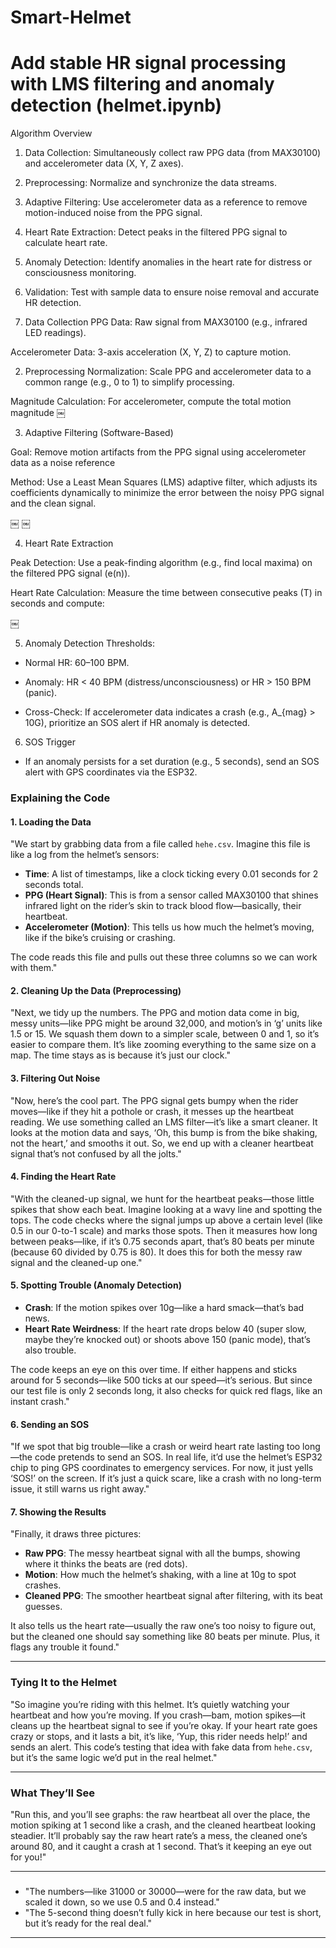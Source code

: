 # Smart-Helmet

# Add stable HR signal processing with LMS filtering and anomaly detection (helmet.ipynb)

Algorithm Overview

1. Data Collection: Simultaneously collect raw PPG data (from MAX30100) and accelerometer data (X, Y, Z axes).
2. Preprocessing: Normalize and synchronize the data streams.
3. Adaptive Filtering: Use accelerometer data as a reference to remove motion-induced noise from the PPG signal.
4. Heart Rate Extraction: Detect peaks in the filtered PPG signal to calculate heart rate.
5. Anomaly Detection: Identify anomalies in the heart rate for distress or consciousness monitoring.
6. Validation: Test with sample data to ensure noise removal and accurate HR detection.




1. Data Collection
PPG Data: Raw signal from MAX30100 (e.g., infrared LED readings).

Accelerometer Data: 3-axis acceleration (X, Y, Z) to capture motion.


2. Preprocessing
Normalization: Scale PPG and accelerometer data to a common range (e.g., 0 to 1) to simplify processing.

Magnitude Calculation: For accelerometer, compute the total motion magnitude
￼



3. Adaptive Filtering (Software-Based)

Goal: Remove motion artifacts from the PPG signal using accelerometer data as a noise reference

Method: Use a Least Mean Squares (LMS) adaptive filter, which adjusts its coefficients dynamically to minimize the error between the noisy PPG signal and the clean signal.

￼
￼


4. Heart Rate Extraction

Peak Detection: Use a peak-finding algorithm (e.g., find local maxima) on the filtered PPG signal (e(n)).

Heart Rate Calculation: Measure the time between consecutive peaks (T) in seconds and compute:

￼



5. Anomaly Detection
Thresholds:
* Normal HR: 60–100 BPM.
* Anomaly: HR < 40 BPM (distress/unconsciousness) or HR > 150 BPM (panic).


* Cross-Check: If accelerometer data indicates a crash (e.g., A_{mag} > 10G), prioritize an SOS alert if HR anomaly is detected.



6. SOS Trigger

* If an anomaly persists for a set duration (e.g., 5 seconds), send an SOS alert with GPS coordinates via the ESP32.




### Explaining the Code 


#### 1. Loading the Data
"We start by grabbing data from a file called `hehe.csv`. Imagine this file is like a log from the helmet’s sensors:
- **Time**: A list of timestamps, like a clock ticking every 0.01 seconds for 2 seconds total.
- **PPG (Heart Signal)**: This is from a sensor called MAX30100 that shines infrared light on the rider’s skin to track blood flow—basically, their heartbeat.
- **Accelerometer (Motion)**: This tells us how much the helmet’s moving, like if the bike’s cruising or crashing.

The code reads this file and pulls out these three columns so we can work with them."

#### 2. Cleaning Up the Data (Preprocessing)
"Next, we tidy up the numbers. The PPG and motion data come in big, messy units—like PPG might be around 32,000, and motion’s in ‘g’ units like 1.5 or 15. We squash them down to a simpler scale, between 0 and 1, so it’s easier to compare them. It’s like zooming everything to the same size on a map. The time stays as is because it’s just our clock."

#### 3. Filtering Out Noise
"Now, here’s the cool part. The PPG signal gets bumpy when the rider moves—like if they hit a pothole or crash, it messes up the heartbeat reading. We use something called an LMS filter—it’s like a smart cleaner. It looks at the motion data and says, ‘Oh, this bump is from the bike shaking, not the heart,’ and smooths it out. So, we end up with a cleaner heartbeat signal that’s not confused by all the jolts."

#### 4. Finding the Heart Rate
"With the cleaned-up signal, we hunt for the heartbeat peaks—those little spikes that show each beat. Imagine looking at a wavy line and spotting the tops. The code checks where the signal jumps up above a certain level (like 0.5 in our 0-to-1 scale) and marks those spots. Then it measures how long between peaks—like, if it’s 0.75 seconds apart, that’s 80 beats per minute (because 60 divided by 0.75 is 80). It does this for both the messy raw signal and the cleaned-up one."

#### 5. Spotting Trouble (Anomaly Detection)
- **Crash**: If the motion spikes over 10g—like a hard smack—that’s bad news.
- **Heart Rate Weirdness**: If the heart rate drops below 40 (super slow, maybe they’re knocked out) or shoots above 150 (panic mode), that’s also trouble.

The code keeps an eye on this over time. If either happens and sticks around for 5 seconds—like 500 ticks at our speed—it’s serious. But since our test file is only 2 seconds long, it also checks for quick red flags, like an instant crash."

#### 6. Sending an SOS
"If we spot that big trouble—like a crash or weird heart rate lasting too long—the code pretends to send an SOS. In real life, it’d use the helmet’s ESP32 chip to ping GPS coordinates to emergency services. For now, it just yells ‘SOS!’ on the screen. If it’s just a quick scare, like a crash with no long-term issue, it still warns us right away."

#### 7. Showing the Results
"Finally, it draws three pictures:
- **Raw PPG**: The messy heartbeat signal with all the bumps, showing where it thinks the beats are (red dots).
- **Motion**: How much the helmet’s shaking, with a line at 10g to spot crashes.
- **Cleaned PPG**: The smoother heartbeat signal after filtering, with its beat guesses.

It also tells us the heart rate—usually the raw one’s too noisy to figure out, but the cleaned one should say something like 80 beats per minute. Plus, it flags any trouble it found."

---

### Tying It to the Helmet
"So imagine you’re riding with this helmet. It’s quietly watching your heartbeat and how you’re moving. If you crash—bam, motion spikes—it cleans up the heartbeat signal to see if you’re okay. If your heart rate goes crazy or stops, and it lasts a bit, it’s like, ‘Yup, this rider needs help!’ and sends an alert. This code’s testing that idea with fake data from `hehe.csv`, but it’s the same logic we’d put in the real helmet."

---

### What They’ll See
"Run this, and you’ll see graphs: the raw heartbeat all over the place, the motion spiking at 1 second like a crash, and the cleaned heartbeat looking steadier. It’ll probably say the raw heart rate’s a mess, the cleaned one’s around 80, and it caught a crash at 1 second. That’s it keeping an eye out for you!"

---

###
- "The numbers—like 31000 or 30000—were for the raw data, but we scaled it down, so we use 0.5 and 0.4 instead."
- "The 5-second thing doesn’t fully kick in here because our test is short, but it’s ready for the real deal."

---











